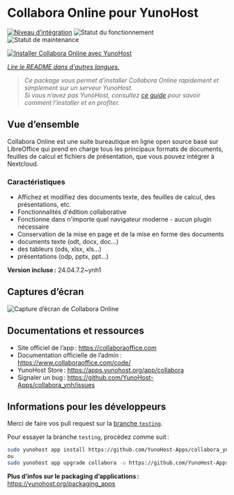 <!--
Nota bene : ce README est automatiquement généré par <https://github.com/YunoHost/apps/tree/master/tools/readme_generator>
Il NE doit PAS être modifié à la main.
-->

# Collabora Online pour YunoHost

[![Niveau d’intégration](https://dash.yunohost.org/integration/collabora.svg)](https://ci-apps.yunohost.org/ci/apps/collabora/) ![Statut du fonctionnement](https://ci-apps.yunohost.org/ci/badges/collabora.status.svg) ![Statut de maintenance](https://ci-apps.yunohost.org/ci/badges/collabora.maintain.svg)

[![Installer Collabora Online avec YunoHost](https://install-app.yunohost.org/install-with-yunohost.svg)](https://install-app.yunohost.org/?app=collabora)

*[Lire le README dans d'autres langues.](./ALL_README.md)*

> *Ce package vous permet d’installer Collabora Online rapidement et simplement sur un serveur YunoHost.*  
> *Si vous n’avez pas YunoHost, consultez [ce guide](https://yunohost.org/install) pour savoir comment l’installer et en profiter.*

## Vue d’ensemble

Collabora Online est une suite bureautique en ligne open source basé sur LibreOffice qui prend en charge tous les principaux formats de documents, feuilles de calcul et fichiers de présentation, que vous pouvez intégrer à Nextcloud.

### Caractéristiques

- Affichez et modifiez des documents texte, des feuilles de calcul, des présentations, etc.
- Fonctionnalités d'édition collaborative
- Fonctionne dans n'importe quel navigateur moderne - aucun plugin nécessaire
- Conservation de la mise en page et de la mise en forme des documents
- documents texte (odt, docx, doc…)
- des tableurs (ods, xlsx, xls…)
- présentations (odp, pptx, ppt…)

**Version incluse :** 24.04.7.2~ynh1

## Captures d’écran

![Capture d’écran de Collabora Online](./doc/screenshots/Nextcloud-writer.png)

## Documentations et ressources

- Site officiel de l’app : <https://collaboraoffice.com>
- Documentation officielle de l’admin : <https://www.collaboraoffice.com/code/>
- YunoHost Store : <https://apps.yunohost.org/app/collabora>
- Signaler un bug : <https://github.com/YunoHost-Apps/collabora_ynh/issues>

## Informations pour les développeurs

Merci de faire vos pull request sur la [branche `testing`](https://github.com/YunoHost-Apps/collabora_ynh/tree/testing).

Pour essayer la branche `testing`, procédez comme suit :

```bash
sudo yunohost app install https://github.com/YunoHost-Apps/collabora_ynh/tree/testing --debug
ou
sudo yunohost app upgrade collabora -u https://github.com/YunoHost-Apps/collabora_ynh/tree/testing --debug
```

**Plus d’infos sur le packaging d’applications :** <https://yunohost.org/packaging_apps>
